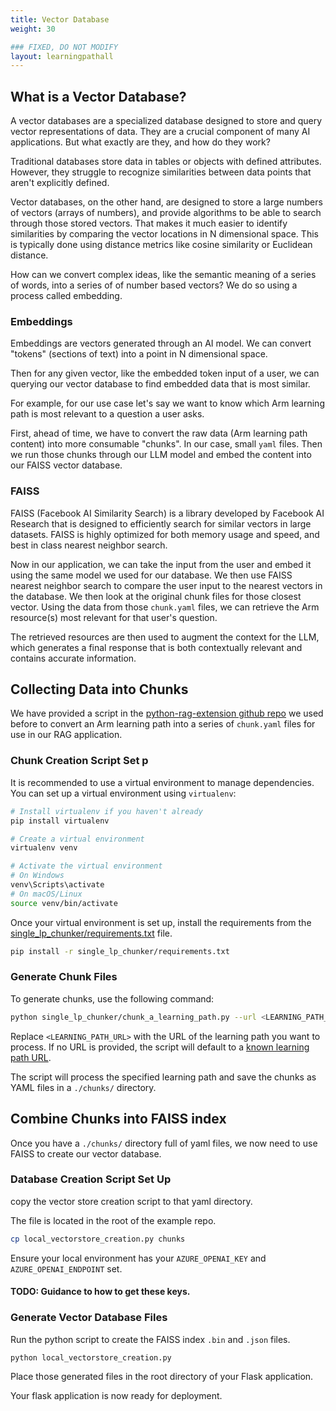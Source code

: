 ```yaml
---
title: Vector Database
weight: 30

### FIXED, DO NOT MODIFY
layout: learningpathall
---
```


## What is a Vector Database?

A vector databases are a specialized database designed to store and query vector representations of data. They are a crucial component of many AI applications. But what exactly are they, and how do they work?

Traditional databases store data in tables or objects with defined attributes. However, they struggle to recognize similarities between data points that aren't explicitly defined.

Vector databases, on the other hand, are designed to store a large numbers of vectors (arrays of numbers), and provide algorithms to be able to search through those stored vectors. That makes it much easier to identify similarities by comparing the vector locations in N dimensional space. This is typically done using distance metrics like cosine similarity or Euclidean distance.

How can we convert complex ideas, like the semantic meaning of a series of words, into a series of of number based vectors? We do so using a process called embedding.

### Embeddings

Embeddings are vectors generated through an AI model. We can convert "tokens" (sections of text) into a point in N dimensional space. 

Then for any given vector, like the embedded token input of a user, we can querying our vector database to find embedded data that is most similar. 

For example, for our use case let's say we want to know which Arm learning path is most relevant to a question a user asks.

First, ahead of time, we have to convert the raw data (Arm learning path content) into more consumable "chunks". In our case, small `yaml` files. Then we run those chunks through our LLM model and embed the content into our FAISS vector database.

### FAISS

FAISS (Facebook AI Similarity Search) is a library developed by Facebook AI Research that is designed to efficiently search for similar vectors in large datasets. FAISS is highly optimized for both memory usage and speed, and best in class nearest neighbor search.

Now in our application, we can take the input from the user and embed it using the same model we used for our database. We then use FAISS nearest neighbor search to compare the user input to the nearest vectors in the database. We then look at the original chunk files for those closest vector. Using the data from those `chunk.yaml` files, we can retrieve the Arm resource(s) most relevant for that user's question.

The retrieved resources are then used to augment the context for the LLM, which generates a final response that is both contextually relevant and contains accurate information.

## Collecting Data into Chunks

We have provided a script in the [python-rag-extension github repo](https://github.com/ArmDeveloperEcosystem/python-rag-extension/) we used before to convert an Arm learning path into a series of `chunk.yaml` files for use in our RAG application.

### Chunk Creation Script Set p

It is recommended to use a virtual environment to manage dependencies. You can set up a virtual environment using `virtualenv`:

```sh
# Install virtualenv if you haven't already
pip install virtualenv

# Create a virtual environment
virtualenv venv

# Activate the virtual environment
# On Windows
venv\Scripts\activate
# On macOS/Linux
source venv/bin/activate
```

Once your virtual environment is set up, install the requirements from the [single_lp_chunker/requirements.txt](https://github.com/ArmDeveloperEcosystem/python-rag-extension/blob/main/single_lp_chunker/requirements.txt) file.

```sh
pip install -r single_lp_chunker/requirements.txt
```

### Generate Chunk Files

To generate chunks, use the following command:

```sh
python single_lp_chunker/chunk_a_learning_path.py --url <LEARNING_PATH_URL>
```

Replace `<LEARNING_PATH_URL>` with the URL of the learning path you want to process. If no URL is provided, the script will default to a [known learning path URL](https://learn.arm.com/learning-paths/cross-platform/kleidiai-explainer).

The script will process the specified learning path and save the chunks as YAML files in a `./chunks/` directory.

## Combine Chunks into FAISS index

Once you have a `./chunks/` directory full of yaml files, we now need to use FAISS to create our vector database.

### Database Creation Script Set Up

copy the vector store creation script to that yaml directory.

The file is located in the root of the example repo.

```bash
cp local_vectorstore_creation.py chunks
```

Ensure your local environment has your `AZURE_OPENAI_KEY` and `AZURE_OPENAI_ENDPOINT` set.

#### TODO: Guidance to how to get these keys.

### Generate Vector Database Files

Run the python script to create the FAISS index `.bin` and `.json` files.

```bash
python local_vectorstore_creation.py
```

Place those generated files in the root directory of your Flask application.

Your flask application is now ready for deployment.